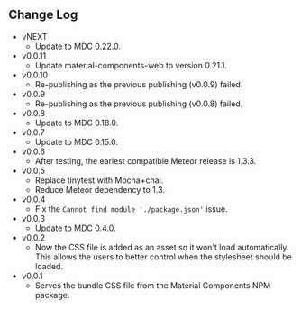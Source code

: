 Change Log
------------------------------------------------------------------------------
* vNEXT
    * Update to MDC 0.22.0.
* v0.0.11
    * Update material-components-web to version 0.21.1.
* v0.0.10
    * Re-publishing as the previous publishing (v0.0.9) failed.
* v0.0.9
    * Re-publishing as the previous publishing (v0.0.8) failed.
* v0.0.8
    * Update to MDC 0.18.0.
* v0.0.7
    * Update to MDC 0.15.0.
* v0.0.6
    * After testing, the earlest compatible Meteor release is 1.3.3.
* v0.0.5
    * Replace tinytest with Mocha+chai.
    * Reduce Meteor dependency to 1.3.
* v0.0.4
    * Fix the `Cannot find module './package.json'` issue.
* v0.0.3
    * Update to MDC 0.4.0.
* v0.0.2
    * Now the CSS file is added as an asset so it won't load automatically. This allows the users to better control when the stylesheet should be loaded.
* v0.0.1
    * Serves the bundle CSS file from the Material Components NPM package.
